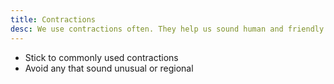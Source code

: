 ```yaml
---
title: Contractions
desc: We use contractions often. They help us sound human and friendly.
---
```


- Stick to commonly used contractions
- Avoid any that sound unusual or regional

<dialtone-usage>
<template #do>

- You’ll
- You’re
- They’re
- Don’t
- Aren’t
- Won’t
- Isn’t
- Haven’t

</template>
<template #dont>

- Ain’t
- Would’ve
- Y’all
- There’re
- Needn’t
- You’d’ve
- You’d
- Mustn’t

</template>
</dialtone-usage>

<script setup>
  import DialtoneUsage from '@baseComponents/DialtoneUsage.vue';
</script>
